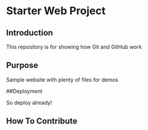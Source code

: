 # Starter Web Project

## Introduction

This repository is for showing how Git and GitHub work

## Purpose

Sample website with plenty of files for demos

##Deployment

So deploy already!

## How To Contribute